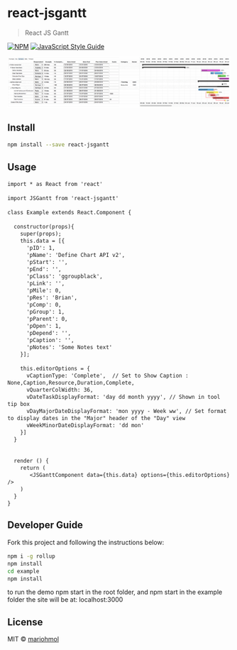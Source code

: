 # react-jsgantt

> React JS Gantt

[![NPM](https://img.shields.io/npm/v/react-jsgantt.svg)](https://www.npmjs.com/package/react-jsgantt) [![JavaScript Style Guide](https://img.shields.io/badge/code_style-standard-brightgreen.svg)](https://standardjs.com)


![Demo Image](/example/demo.gif)

## Install

```bash
npm install --save react-jsgantt
```

## Usage

```tsx
import * as React from 'react'

import JSGantt from 'react-jsgantt'

class Example extends React.Component {

  constructor(props){
    super(props);
    this.data = [{
      'pID': 1,
      'pName': 'Define Chart API v2',
      'pStart': '',
      'pEnd': '',
      'pClass': 'ggroupblack',
      'pLink': '',
      'pMile': 0,
      'pRes': 'Brian',
      'pComp': 0,
      'pGroup': 1,
      'pParent': 0,
      'pOpen': 1,
      'pDepend': '',
      'pCaption': '',
      'pNotes': 'Some Notes text'
    }];

    this.editorOptions = {
      vCaptionType: 'Complete',  // Set to Show Caption : None,Caption,Resource,Duration,Complete,
      vQuarterColWidth: 36,
      vDateTaskDisplayFormat: 'day dd month yyyy', // Shown in tool tip box
      vDayMajorDateDisplayFormat: 'mon yyyy - Week ww', // Set format to display dates in the "Major" header of the "Day" view
      vWeekMinorDateDisplayFormat: 'dd mon'
    }]
  }
      

  render () {
    return (
       <JSGanttComponent data={this.data} options={this.editorOptions} />
    )
  }
}
```

## Developer Guide

Fork this project and following the instructions below:

```sh
npm i -g rollup
npm install
cd example
npm install

```
to run the demo
npm start in the root folder, and npm start in the example folder
the site will be at: localhost:3000


## License

MIT © [mariohmol](https://github.com/mariohmol)
